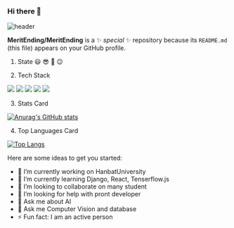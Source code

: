 ### Hi there 👋

![header](https://capsule-render.vercel.app/api?type=waving&color=gradient&height=300&section=header&text=Welcome%20to%20<br>Merit%20GitHub%20%F0%9F%A4%97)

**MeritEnding/MeritEnding** is a ✨ _special_ ✨ repository because its `README.md` (this file) appears on your GitHub profile.

1. State
  😃 😎 🏃 😉

2. Tech Stack

<img src="https://img.shields.io/badge/Python-3776AB?style=flat-square&logo=Python&logoColor=white"/>
<img src="https://img.shields.io/badge/TensorFlow-FF6F00?style=flat-square&logo=JavaScript&logoColor=white"/>
<img src="https://img.shields.io/badge/JavaScript-F7DF1E?style=flat-square&logo=JavaScript&logoColor=white"/>
<img src="https://img.shields.io/badge/Django-092E20?style=flat-square&logo=JavaScript&logoColor=white"/>
<img src="https://img.shields.io/badge/Spring Boot-6DB33F?style=flat-square&logo=JavaScript&logoColor=white"/>

3. Stats Card

[![Anurag's GitHub stats](https://github-readme-stats.vercel.app/api?username=MeritEnding)](https://github.com/anuraghazra/github-readme-stats)

4. Top Languages Card

[![Top Langs](https://github-readme-stats.vercel.app/api/top-langs/?username=MeritEnding)](https://github.com/anuraghazra/github-readme-stats)

Here are some ideas to get you started:

- 🔭 I’m currently working on HanbatUniversity
- 🌱 I’m currently learning Django, React, Tenserflow.js
- 👯 I’m looking to collaborate on many student
- 🤔 I’m looking for help with pront developer
- 💬 Ask me about AI
- 💬 Ask me Computer Vision and database
- ⚡ Fun fact: I am an active person

